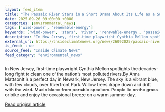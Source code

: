 ```yaml
---
layout: feed_item
title: "The Passaic River Stars in a Short Drama About Its Life as a Superfund Site"
date: 2025-09-26 09:00:00 +0000
categories: [environmental_news]
tags: ['wind-power', 'renewable-energy']
keywords: ['wind-power', 'stars', 'river', 'renewable-energy', 'passaic']
description: "In New Jersey, first-time playwright Cynthia Mellon spotlights the decades-long fight to clean one of the nation’s most polluted rivers"
external_url: https://insideclimatenews.org/news/26092025/passaic-river-play-spotlights-superfund-site/
is_feed: true
source_feed: "Inside Climate News"
feed_category: "environmental_news"
---
```


In New Jersey, first-time playwright Cynthia Mellon spotlights the decades-long fight to clean one of the nation’s most polluted rivers.By Anna MattsonIt is a perfect day in Newark, New Jersey. The sky is a vibrant blue, with few clouds, over Riverfront Park. Willow trees drape down and drift with the wind. Music blares from portable speakers. People lie on the grass or bike and enjoy the occasional breeze on a warm summer day.&nbsp;

[Read original article](https://insideclimatenews.org/news/26092025/passaic-river-play-spotlights-superfund-site/)
